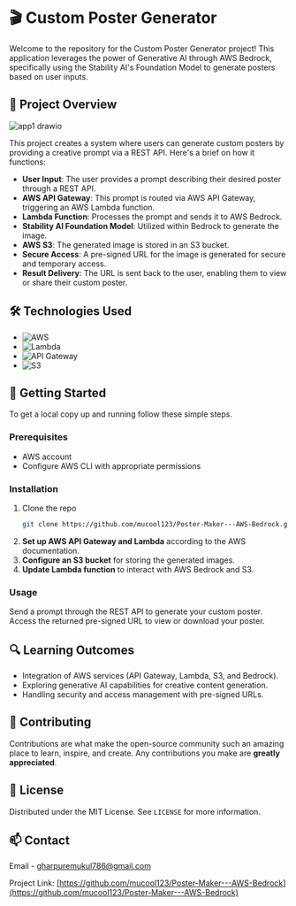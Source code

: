 # 🎬 Custom Poster Generator

Welcome to the repository for the Custom Poster Generator project! This application leverages the power of Generative AI through AWS Bedrock, specifically using the Stability AI's Foundation Model to generate posters based on user inputs.

## 📌 Project Overview

![app1 drawio](https://github.com/mucool123/Poster-Maker---AWS-Bedrock/assets/59078822/ce097dfe-103d-4ea2-9f02-896f8b724437)


This project creates a system where users can generate custom posters by providing a creative prompt via a REST API. Here's a brief on how it functions:

- **User Input**: The user provides a prompt describing their desired poster through a REST API.
- **AWS API Gateway**: This prompt is routed via AWS API Gateway, triggering an AWS Lambda function.
- **Lambda Function**: Processes the prompt and sends it to AWS Bedrock.
- **Stability AI Foundation Model**: Utilized within Bedrock to generate the image.
- **AWS S3**: The generated image is stored in an S3 bucket.
- **Secure Access**: A pre-signed URL for the image is generated for secure and temporary access.
- **Result Delivery**: The URL is sent back to the user, enabling them to view or share their custom poster.

## 🛠️ Technologies Used

- ![AWS](https://img.shields.io/badge/AWS-Bedrock-orange)
- ![Lambda](https://img.shields.io/badge/AWS-Lambda-yellow)
- ![API Gateway](https://img.shields.io/badge/API%20Gateway-Active-blue)
- ![S3](https://img.shields.io/badge/AWS-S3-blue)

## 🚀 Getting Started

To get a local copy up and running follow these simple steps.

### Prerequisites

- AWS account
- Configure AWS CLI with appropriate permissions

### Installation

1. Clone the repo
   ```sh
   git clone https://github.com/mucool123/Poster-Maker---AWS-Bedrock.git
2. **Set up AWS API Gateway and Lambda** according to the AWS documentation.
3. **Configure an S3 bucket** for storing the generated images.
4. **Update Lambda function** to interact with AWS Bedrock and S3.

### Usage

Send a prompt through the REST API to generate your custom poster. Access the returned pre-signed URL to view or download your poster.

## 🔍 Learning Outcomes

- Integration of AWS services (API Gateway, Lambda, S3, and Bedrock).
- Exploring generative AI capabilities for creative content generation.
- Handling security and access management with pre-signed URLs.

## 🤝 Contributing

Contributions are what make the open-source community such an amazing place to learn, inspire, and create. Any contributions you make are **greatly appreciated**.

## 📝 License

Distributed under the MIT License. See `LICENSE` for more information.

## 📫 Contact

Email - gharpuremukul786@gmail.com

Project Link: [https://github.com/mucool123/Poster-Maker---AWS-Bedrock](https://github.com/mucool123/Poster-Maker---AWS-Bedrock)
